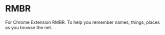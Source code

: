 # RMBR

For Chrome Extension RMBR. To help you remember names, things, places as you browse the net.
